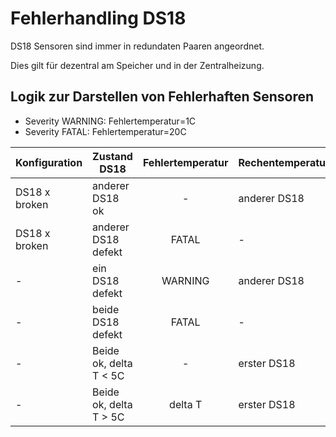 # Fehlerhandling DS18

DS18 Sensoren sind immer in redundaten Paaren angeordnet.

Dies gilt für dezentral am Speicher und in der Zentralheizung.


## Logik zur Darstellen von Fehlerhaften Sensoren

* Severity WARNING: Fehlertemperatur=1C
* Severity FATAL:  Fehlertemperatur=20C

| Konfiguration | Zustand DS18 | Fehlertemperatur | Rechentemperatur |
| - | - | :-: | - |
| DS18 x broken | anderer DS18 ok | - | anderer DS18 |
| DS18 x broken | anderer DS18 defekt | FATAL | - |
| - | ein DS18 defekt | WARNING | anderer DS18 |
| - | beide DS18 defekt | FATAL | - |
| - | Beide ok, delta T < 5C | - | erster DS18 |
| - | Beide ok, delta T > 5C | delta T | erster DS18 |
